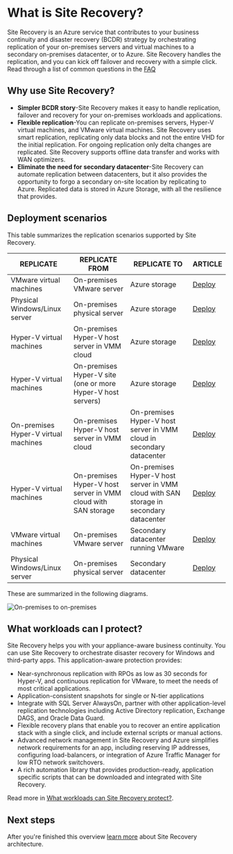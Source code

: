 <properties
	pageTitle="What is Site Recovery? | Windows Azure" 
	description="Azure Site Recovery coordinates the replication, failover and recovery of virtual machines and physical servers located on on-premises to Azure or to a secondary on-premises site." 
	services="site-recovery" 
	documentationCenter="" 
	authors="rayne-wiselman" 
	manager="jwhit" 
	editor=""/>

<tags
	ms.service="site-recovery"
	ms.date="12/14/2015"
	wacn.date=""/>

#  What is Site Recovery?

Site Recovery is an Azure service that contributes to your business continuity and disaster recovery (BCDR) strategy by orchestrating replication of your on-premises servers and virtual machines to a secondary on-premises datacenter, or to Azure. Site Recovery handles the replication, and you can kick off failover and recovery with a simple click. Read through a list of common questions in the [FAQ](/documentation/articles/site-recovery-faq)


## Why use Site Recovery? 

- **Simpler BCDR story**-Site Recovery makes it easy to handle replication, failover and recovery for your on-premises workloads and applications.
- **Flexible replication**-You can replicate on-premises servers, Hyper-V virtual machines, and VMware virtual machines.  Site Recovery uses smart replication, replicating only data blocks and not the entire VHD for the initial replication. For ongoing replication only delta changes are replicated. Site Recovery supports offline data transfer and works with WAN optimizers. 
- **Eliminate the need for secondary datacenter**-Site Recovery can automate replication between datacenters, but it also provides the opportunity to forgo a secondary on-site location by replicating to Azure. Replicated data is stored in Azure Storage, with all the resilience that provides.


## Deployment scenarios

This table summarizes the replication scenarios supported by Site Recovery.

**REPLICATE** | **REPLICATE FROM** | **REPLICATE TO** | **ARTICLE**
---|---|---|---
VMware virtual machines | On-premises VMware server | Azure storage | [Deploy](/documentation/articles/site-recovery-vmware-to-azure)
Physical Windows/Linux server | On-premises physical server | Azure storage | [Deploy](/documentation/articles/site-recovery-vmware-to-azure)
Hyper-V virtual machines | On-premises Hyper-V host server in VMM cloud | Azure storage | [Deploy](/documentation/articles/site-recovery-vmm-to-azure)
Hyper-V virtual machines | On-premises Hyper-V site (one or more Hyper-V host servers) | Azure storage | [Deploy](/documentation/articles/site-recovery-hyper-v-site-to-azure)
On-premises Hyper-V virtual machines| On-premises Hyper-V host server in VMM cloud | On-premises Hyper-V host server in VMM cloud in secondary datacenter | [Deploy](/documentation/articles/site-recovery-vmm-to-vmm)
Hyper-V virtual machines | On-premises Hyper-V host server in VMM cloud with SAN storage| On-premises Hyper-V host server in VMM cloud with SAN storage in secondary datacenter | [Deploy](/documentation/articles/site-recovery-vmm-san)
VMware virtual machines | On-premises VMware server | Secondary datacenter running VMware | [Deploy](/documentation/articles/site-recovery-vmware-to-vmware) 
Physical Windows/Linux server | On-premises physical server | Secondary datacenter | [Deploy](/documentation/articles/site-recovery-vmware-to-vmware) 

These are summarized in the following diagrams.

![On-premises to on-premises](./media/site-recovery-overview/asr-overview-graphic.png)

## What workloads can I protect?

Site Recovery helps you with your appliance-aware business continuity. You can use Site Recovery to orchestrate disaster recovery for Windows and third-party apps. This application-aware protection provides:


- Near-synchronous replication with RPOs as low as 30 seconds for Hyper-V, and continuous replication for VMware,  to meet the needs of most critical applications.
- Application-consistent snapshots for single or N-tier applications
- Integrate with SQL Server AlwaysOn, partner with other application-level replication technologies  including Active Directory replication, Exchange DAGS, and Oracle Data Guard.
- Flexible recovery plans that enable you to recover an entire application stack with a single click, and include external scripts or manual actions. 
- Advanced network management in Site Recovery and Azure simplifies network requirements for an app, including reserving IP addresses, configuring load-balancers, or integration of Azure Traffic Manager for low RTO network switchovers.
- A rich automation library that provides production-ready, application specific scripts that can be downloaded and integrated with Site Recovery.  


Read more in  [What workloads can Site Recovery protect?](/documentation/articles/site-recovery-workload).


## Next steps

After you're finished this overview [learn more](/documentation/articles/site-recovery-components) about Site Recovery architecture. 
